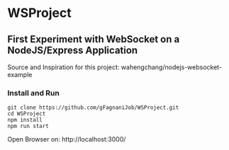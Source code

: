 # WSProject
## First Experiment with WebSocket on a NodeJS/Express Application

Source and Inspiration for this project: wahengchang/nodejs-websocket-example

### Install and Run
    git clone https://github.com/gFagnaniJob/WSProject.git
    cd WSProject
    npm install
    npm run start

Open Browser on:
    http://localhost:3000/